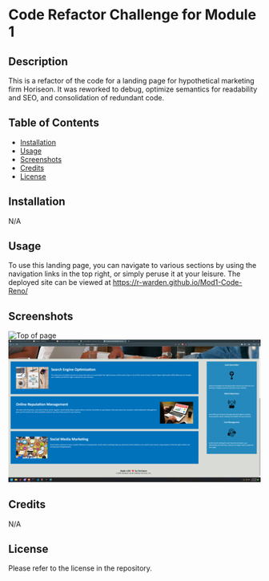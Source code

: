 # Code Refactor Challenge for Module 1

## Description

This is a refactor of the code for a landing page for hypothetical marketing firm Horiseon. It was reworked to debug, optimize semantics for readability and SEO, and consolidation of redundant code.

## Table of Contents

- [Installation](#installation)
- [Usage](#usage)
- [Screenshots](#screenshots)
- [Credits](#credits)
- [License](#license)

## Installation

N/A

## Usage

To use this landing page, you can navigate to various sections by using the navigation links in the top right, or simply peruse it at your leisure. The deployed site can be viewed at https://r-warden.github.io/Mod1-Code-Reno/

## Screenshots

![Top of page](./assets/images/Screenshot1.png)
![Bottom of page](./assets/images/Screenshot2.png)

## Credits

N/A

## License

Please refer to the license in the repository.